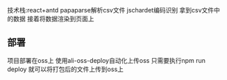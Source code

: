 技术栈:react+antd
papaparse解析csv文件 jschardet编码识别 拿到csv文件中的数据 接着将数据渲染到页面上
## 部署
项目部署在oss上
使用ali-oss-deploy自动化上传oss
只需要执行npm run deploy 就可以将打包后的文件上传到oss上